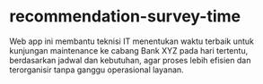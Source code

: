 # recommendation-survey-time
Web app ini membantu teknisi IT menentukan waktu terbaik untuk kunjungan maintenance ke cabang Bank XYZ pada hari tertentu, berdasarkan jadwal dan kebutuhan, agar proses lebih efisien dan terorganisir tanpa ganggu operasional layanan.
